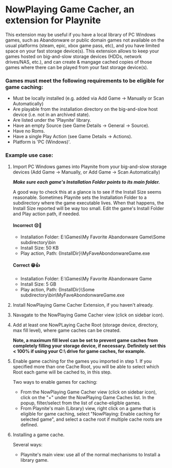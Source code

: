 # NowPlaying Game Cacher, an extension for Playnite

This extension may be useful if you have a local library of PC Windows games, such as Abandonware or public domain games not available on the usual platforms (steam, epic, xbox game pass, etc), and you have limited space on your fast storage device(s).  This extension allows to keep your games hosted on big-and-slow storage devices (HDDs, network drives/NAS, etc.), and can create & mangage cached copies of those games where there can be played from your fast storage device(s). 

### Games must meet the following requirements to be eligible for game caching:
- Must be locally installed (e.g. added via Add Game -> Manually or Scan Automatically)
- Are playable from the installation directory on the big-and-slow host device (i.e. not in an archived state).
- Are listed under the 'Playnite' library.
- Have an empty Source (see Game Details -> General -> Source).
- Have no Roms.
- Have a single Play Action (see Game Details -> Actions).
- Platform is 'PC (Windows)'.

### Example use case:

1. Import PC Windows games into Playnite from your big-and-slow storage devices (Add Game -> Manually, or Add Game -> Scan Automatically)

    ***Make sure each game's Installation Folder points to its main folder.*** 
    
    A good way to check this at a glance is to see if the Install Size seems reasonable. Sometimes Playnite sets the Installation Folder to a subdirectory where the game executable lives. When that happens, the Install Size reported will be way too small. Edit the game's Install Folder and Play action path, if needed.

    #### Incorrect 😒🚫

    - Installation Folder:  E:\Games\My Favorite Abandonware Game\Some subdirectory\bin
    - Install Size: 50 KB
    - Play action, Path:  {InstallDir}\MyFaveAbondonwareGame.exe

    #### Correct 😁👍

    - Installation Folder:  E:\Games\My Favorite Abandonware Game
    - Install Size: 5 GB
    - Play action, Path:  {InstallDir}\Some subdirectory\bin\MyFaveAbondonwareGame.exe


2. Install NowPlaying Game Cacher Extension, if you haven't already.
3. Navagate to the NowPlaying Game Cacher view (click on sidebar icon).
4. Add at least one NowPLaying Cache Root (storage device, directory, max fill level), where game caches can be created.

   **Note, a maximum fill level can be set to prevent game caches from completely filling your storage device, if necessary.
   Definitely set this < 100% if using your C:\ drive for game caches, for example.**


5. Enable game caching for the games you imported in step 1.  If you specified more than one Cache Root, you will be able to select which Root each game will be cached to, in this step.  

    Two ways to enable games for caching:
    - From the NowPlaying Game Cacher view (click on sidebar icon), click on the "+" under the NowPlaying Game Caches list. In the popup,
    filter/select from the list of cache-eligible games.
    - From Playnite's main (Library) view, right click on a game that is eligible for game caching, select "NowPlaying: Enable caching for selected game", and select a cache root if multiple cache roots are defined. 


6. Installing a game cache.

    Several ways:
    - Playnite's main view: use all of the normal mechanisms to Install a library game.


